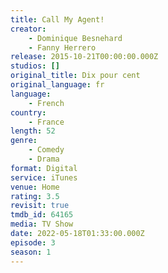 ```yaml
---
title: Call My Agent!
creator:
    - Dominique Besnehard
    - Fanny Herrero
release: 2015-10-21T00:00:00.000Z
studios: []
original_title: Dix pour cent
original_language: fr
language:
    - French
country:
    - France
length: 52
genre:
    - Comedy
    - Drama
format: Digital
service: iTunes
venue: Home
rating: 3.5
revisit: true
tmdb_id: 64165
media: TV Show
date: 2022-05-18T01:33:00.000Z
episode: 3
season: 1
---
```

